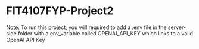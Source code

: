 # FIT4107FYP-Project2

Note: To run this project, you will required to add a .env file in the server-side folder with a env_variable called OPENAI_API_KEY which links to a valid OpenAI API Key
